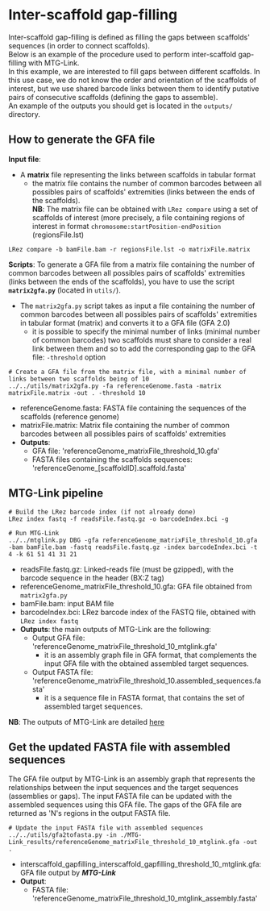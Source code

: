 # Inter-scaffold gap-filling

Inter-scaffold gap-filling is defined as filling the gaps between scaffolds' sequences (in order to connect scaffolds).  
Below is an example of the procedure used to perform inter-scaffold gap-filling with MTG-Link.  
In this example, we are interested to fill gaps between different scaffolds. In this use case, we do not know the order and orientation of the scaffolds of interest, but we use shared barcode links between them to identify putative pairs of consecutive scaffolds (defining the gaps to assemble).  
An example of the outputs you should get is located in the `outputs/` directory.


## How to generate the GFA file

**Input file**: 
* A **matrix** file representing the links between scaffolds in tabular format
    * the matrix file contains the number of common barcodes between all possibles pairs of scaffolds' extremities (links between the ends of the scaffolds).  
    **NB**: The matrix file can be obtained with `LRez compare` using a set of scaffolds of interest (more precisely, a file containing regions of interest in format `chromosome:startPosition-endPosition` (regionsFile.lst)
```
LRez compare -b bamFile.bam -r regionsFile.lst -o matrixFile.matrix
```

**Scripts**: To generate a GFA file from a matrix file containing the number of common barcodes between all possibles pairs of scaffolds' extremities (links between the ends of the scaffolds), you have to use the script **`matrix2gfa.py`** (located in `utils/`).
* The `matrix2gfa.py` script takes as input a file containing the number of common barcodes between all possibles pairs of scaffolds' extremities in tabular format (matrix) and converts it to a GFA file (GFA 2.0)
    * it is possible to specify the minimal number of links (minimal number of common barcodes) two scaffolds must share to consider a real link between them and so to add the corresponding gap to the GFA file: `-threshold` option
```
# Create a GFA file from the matrix file, with a minimal number of links between two scaffolds being of 10
../../utils/matrix2gfa.py -fa referenceGenome.fasta -matrix matrixFile.matrix -out . -threshold 10
```
* referenceGenome.fasta: FASTA file containing the sequences of the scaffolds (reference genome)
* matrixFile.matrix: Matrix file containing the number of common barcodes between all possibles pairs of scaffolds' extremities
* **Outputs**: 
    * GFA file: 'referenceGenome_matrixFile_threshold_10.gfa'
    * FASTA files containing the scaffolds sequences: 'referenceGenome_[scaffoldID].scaffold.fasta'


## MTG-Link pipeline

```
# Build the LRez barcode index (if not already done)
LRez index fastq -f readsFile.fastq.gz -o barcodeIndex.bci -g

# Run MTG-Link
../../mtglink.py DBG -gfa referenceGenome_matrixFile_threshold_10.gfa -bam bamFile.bam -fastq readsFile.fastq.gz -index barcodeIndex.bci -t 4 -k 61 51 41 31 21
```
* readsFile.fastq.gz: Linked-reads file (must be gzipped), with the barcode sequence in the header (BX:Z tag)
* referenceGenome_matrixFile_threshold_10.gfa: GFA file obtained from `matrix2gfa.py`
* bamFile.bam: input BAM file
* barcodeIndex.bci: LRez barcode index of the FASTQ file, obtained with `LRez index fastq`
* **Outputs**: the main outputs of MTG-Link are the following:
    * Output GFA file: 'referenceGenome_matrixFile_threshold_10_mtglink.gfa'
        * it is an assembly graph file in GFA format, that complements the input GFA file with the obtained assembled target sequences.
    * Output FASTA file: 'referenceGenome_matrixFile_threshold_10.assembled_sequences.fasta'
        * it is a sequence file in FASTA format, that contains the set of assembled target sequences.

**NB**: The outputs of MTG-Link are detailed [here](../input-output_files.md)


## Get the updated FASTA file with assembled sequences

The GFA file output by MTG-Link is an assembly graph that represents the relationships between the input sequences and the target sequences (assemblies or gaps). The input FASTA file can be updated with the assembled sequences using this GFA file. The gaps of the GFA file are returned as 'N's regions in the output FASTA file.
```
# Update the input FASTA file with assembled sequences
../../utils/gfa2tofasta.py -in ./MTG-Link_results/referenceGenome_matrixFile_threshold_10_mtglink.gfa -out .
```
* interscaffold_gapfilling_interscaffold_gapfilling_threshold_10_mtglink.gfa: GFA file output by ***MTG-Link***
* **Output**:
    * FASTA file: 'referenceGenome_matrixFile_threshold_10_mtglink_assembly.fasta'

